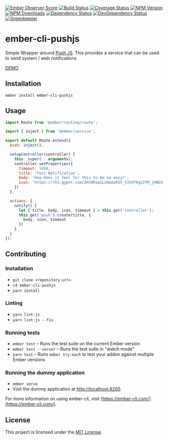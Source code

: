 [![Ember Observer Score](http://emberobserver.com/badges/ember-cli-pushjs.svg)](http://emberobserver.com/addons/ember-cli-pushjs)
[![Build Status](https://travis-ci.org/devotox/ember-cli-pushjs.svg)](http://travis-ci.org/devotox/ember-cli-pushjs)
[![Coverage Status](https://codecov.io/gh/devotox/ember-cli-pushjs/branch/master/graph/badge.svg)](https://codecov.io/gh/devotox/ember-cli-pushjs)
[![NPM Version](https://badge.fury.io/js/ember-cli-pushjs.svg)](http://badge.fury.io/js/ember-cli-pushjs)
[![NPM Downloads](https://img.shields.io/npm/dm/ember-cli-pushjs.svg)](https://www.npmjs.org/package/ember-cli-pushjs)
[![Dependency Status](https://david-dm.org/poetic/ember-cli-pushjs.svg)](https://david-dm.org/poetic/ember-cli-pushjs)
[![DevDependency Status](https://david-dm.org/poetic/ember-cli-pushjs/dev-status.svg)](https://david-dm.org/poetic/ember-cli-pushjs#info=devDependencies)
[![Greenkeeper](https://badges.greenkeeper.io/devotox/ember-cli-pushjs.svg)](https://greenkeeper.io/)

ember-cli-pushjs
==============================================================================

Simple Wrapper around [Push JS](https://github.com/Nickersoft/push.js).
This provides a service that can be used to send system / web notifications

[DEMO](http://devotox.github.io/ember-cli-pushjs)

Installation
------------------------------------------------------------------------------

```
ember install ember-cli-pushjs
```


Usage
------------------------------------------------------------------------------

```javascript
import Route from '@ember/routing/route';

import { inject } from '@ember/service';

export default Route.extend({
  push: inject(),

  setupController(controller) {
    this._super(...arguments);
    controller.setProperties({
      timeout: 5000,
      title: 'Test Notification',
      body: 'How does it feel for this to be so easy?',
      icon: 'https://lh5.ggpht.com/ZHrKRvpiLuDpAzK55_VJUXf0g22TM_jHWb5fMG1GUSnt6NtFVoxzlDvqjbi_f7005dU=w300'
    })
  },

  actions: {
    notify() {
      let { title, body, icon, timeout } = this.get('controller');
      this.get('push').create(title, {
        body, icon, timeout
      })
    }
  }
});
```


Contributing
------------------------------------------------------------------------------

### Installation

* `git clone <repository-url>`
* `cd ember-cli-pushjs`
* `yarn install`

### Linting

* `yarn lint:js`
* `yarn lint:js --fix`

### Running tests

* `ember test` – Runs the test suite on the current Ember version
* `ember test --server` – Runs the test suite in "watch mode"
* `yarn test` – Runs `ember try:each` to test your addon against multiple Ember versions

### Running the dummy application

* `ember serve`
* Visit the dummy application at [http://localhost:4200](http://localhost:4200).

For more information on using ember-cli, visit [https://ember-cli.com/](https://ember-cli.com/).

License
------------------------------------------------------------------------------

This project is licensed under the [MIT License](LICENSE.md).
